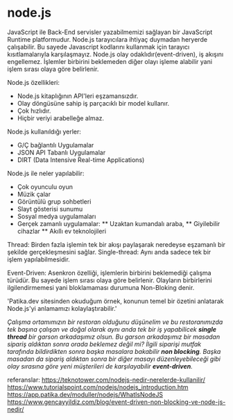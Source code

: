 # node.js

JavaScript ile Back-End servisler yazabilmemizi sağlayan bir JavaScript Runtime platformudur.
Node.js tarayıcılara ihtiyaç duymadan heryerde çalışabilir. Bu sayede Javascript kodlarını kullanmak için tarayıcı kısıtlamalarıyla karşılaşmayız.
Node.js olay odaklıdır(event-driven), iş akışını engellemez. İşlemler birbirini beklemeden diğer olayı işleme alabilir yani işlem sırası olaya göre belirlenir.

Node.js özellikleri:
* Node.js kitaplığının API'leri eşzamansızdır.
* Olay döngüsüne sahip iş parçacıklı bir model kullanır.
* Çok hızlıdır.
* Hiçbir veriyi arabelleğe almaz.

Node.js kullanıldığı yerler:
* G/Ç bağlantılı Uygulamalar
* JSON API Tabanlı Uygulamalar
* DIRT (Data Intensive Real-time Applications)

Node.js ile neler yapılabilir:
* Çok oyunculu oyun
* Müzik çalar
* Görüntülü grup sohbetleri
* Slayt gösterisi sunumu
* Sosyal medya uygulamaları
* Gerçek zamanlı uygulamalar:
  ** Uzaktan kumandalı araba,
  ** Giyilebilir cihazlar
  ** Akıllı ev teknolojileri
  
 Thread: Birden fazla işlemin tek bir akışı paylaşarak neredeyse eşzamanlı bir şekilde gerçekleşmesini sağlar.
 Single-thread: Aynı anda sadece tek bir işlem yapılabilmesidir. 
 
 Event-Driven: Asenkron özelliği, işlemlerin birbirini beklemediği çalışma türüdür. Bu sayede işlem sırası olaya göre belirlenir. Olayların birbirlerini ilgilendirmemesi yani bloklamaması durumuna Non-Bloking denir.
  
  'Patika.dev sitesinden okuduğum örnek, konunun temel bir özetini anlatarak Node.js'yi anlamamızı kolaylaştırabilir.'
  
  _Çalışma ortamımızın bir restoran olduğunu düşünelim ve bu restoranımızda tek başına çalışan ve doğal olarak aynı anda tek bir iş yapabilicek **single thread** bir garson arkadaşımız olsun. Bu garson arkadaşımız bir masadan sipariş aldıktan sonra orada beklemez değil mi? İlgili siparişi mutfak tarafında bildirdikten sonra başka masalara bakabilir **non blocking**. Başka masadan da sipariş aldıktan sonra bir diğer masayı düzenleyebileceği gibi olay sırasına göre yeni müşterileri de karşılayabilir **event-driven**._


referanslar:
https://teknotower.com/nodejs-nedir-nerelerde-kullanilir/
https://www.tutorialspoint.com/nodejs/nodejs_introduction.htm
https://app.patika.dev/moduller/nodejs/WhatIsNodeJS
https://www.gencayyildiz.com/blog/event-driven-non-blocking-ve-node-js-nedir/
